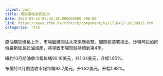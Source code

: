 ```yaml
---
layout: post
title: 期油價格高收近2%
date: 2023-09-15 05:45:18.000000000 +08:00
link: https://news.rthk.hk/rthk/ch/component/k2/1718417-20230915.htm
categories: rthk
---
```


原油期貨價格上升，市場繼續關注未來供應收緊。國際能源署指出，沙特阿拉伯同俄羅斯延長石油減產，將導致市場短缺持續到第4季。

紐約10月期油收市報每桶90.16美元，升1.64美元，升幅1.85%。

布蘭特11月期油收市報每桶93.7美元，升1.82美元，升幅1.98%。
